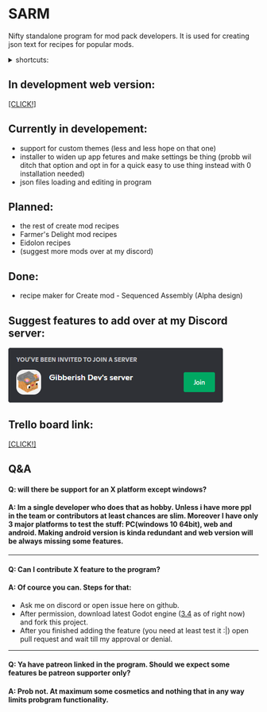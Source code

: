 # SARM

Nifty standalone program for mod pack developers. It is used for creating json text for recipes for popular mods.
<details>
  <summary>shortcuts:</summary>
  <a href="https://github.com/GibberishDev/SARM#in-development-web-version">Web version</a><br>
  <a href="https://github.com/GibberishDev/SARM#currently-in-development">Currently in developement</a><br>
  <a href="https://github.com/GibberishDev/SARM#planned">Planned</a><br>
  <a href="https://github.com/GibberishDev/SARM#done">Done</a><br>
  <a href="https://github.com/GibberishDev/SARM#suggest-features-to-add-over-at-my-discord-server">Suggest features</a><br>
  <a href="https://github.com/GibberishDev/SARM#trello-board-link">Trello board</a><br>
  <a href="https://github.com/GibberishDev/SARM#q&a">Q&A</a><br>
  
</details>


## In development web version:
<a href="https://gibberishdev.github.io">[CLICK!]</a>

## Currently in developement:
* support for custom themes (less and less hope on that one)
* installer to widen up app fetures and make settings be  thing (probb wil ditch that option and opt in for a quick easy to use thing instead with 0 installation needed)
* json files loading and editing in program

## Planned:
* the rest of create mod recipes
* Farmer's Delight mod recipes
* Eidolon recipes
* (suggest more mods over at my discord)

## Done:
* recipe maker for Create mod - Sequenced Assembly (Alpha design)

## Suggest features to add over at my Discord server:
<a href="https://discord.gg/bhAnEEXUfV"><img src="https://github.com/GibberishDev/resrrep/blob/main/discord_invite.png" alt="Discord"></a>

## Trello board link:
<a href="https://trello.com/invite/b/S5NVXcmB/70bfc8f9c0b89b69065b30551c42fb5a/sarm">[CLICK!]</a>

## Q&A
#### Q: will there be support for an X platform except windows?<br>
#### A: Im a single developer who does that as hobby. Unless i have more ppl in the team or contributors at least chances are slim. Moreover I have only 3 major platforms to test the stuff: PC(windows 10 64bit), web and android. Making android version is kinda redundant and web version will be always missing some features.<br>
---
#### Q: Can I contribute X feature to the program?<br>
#### A: Of cource you can. Steps for that:<br>
- Ask me on discord or open issue here on github.<br>
- After permission, download latest Godot engine (<a href="https://godotengine.org/download">3.4</a> as of right now) and fork this project.<br>
- After you finished adding the feature (you need at least test it :|) open pull request and wait till my approval or denial.<br>
---
#### Q: Ya have patreon linked in the program. Should we expect some features be patreon supporter only?<br>
#### A: Prob not. At maximum some cosmetics and nothing that in any way limits probgram functionality.<br>
